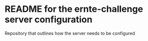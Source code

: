 # README for the ernte-challenge server configuration

Repository that outlines how the server needs to be configured
